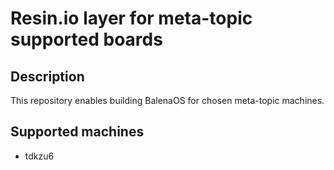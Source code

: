 # Resin.io layer for meta-topic supported boards

## Description
This repository enables building BalenaOS for chosen meta-topic machines.

## Supported machines
* tdkzu6
